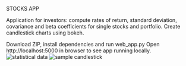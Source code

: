 STOCKS APP

Application for investors: compute rates of return, standard deviation, covariance and beta coefficients for single stocks and portfolio. 
Create candlestick charts using bokeh.

Download ZIP, install dependencies and run web_app.py Open http://localhost:5000 in browser to see app running locally.
![statistical data](https://github.com/Daro84/stock_app/screen1.jpeg)
![sample candlestick](https://github.com/Daro84/stock_app/screen2.jpeg)

